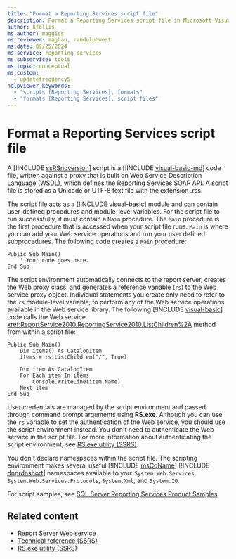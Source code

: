 ```yaml
---
title: "Format a Reporting Services script file"
description: Format a Reporting Services script file in Microsoft Visual Basic .NET that contains user-defined procedures and module-level variables.
author: kfollis
ms.author: maggies
ms.reviewer: maghan, randolphwest
ms.date: 09/25/2024
ms.service: reporting-services
ms.subservice: tools
ms.topic: conceptual
ms.custom:
  - updatefrequency5
helpviewer_keywords:
  - "scripts [Reporting Services], formats"
  - "formats [Reporting Services], script files"
---
```

# Format a Reporting Services script file

A [!INCLUDE [ssRSnoversion](../../includes/ssrsnoversion-md.md)] script is a [!INCLUDE [visual-basic-md](../../includes/visual-basic-md.md)] code file, written against a proxy that is built on Web Service Description Language (WSDL), which defines the Reporting Services SOAP API. A script file is stored as a Unicode or UTF-8 text file with the extension .rss.

The script file acts as a [!INCLUDE [visual-basic](../../includes/visual-basic-md.md)] module and can contain user-defined procedures and module-level variables. For the script file to run successfully, it must contain a `Main` procedure. The `Main` procedure is the first procedure that is accessed when your script file runs. `Main` is where you can add your Web service operations and run your user defined subprocedures. The following code creates a `Main` procedure:

```vbnet
Public Sub Main()
    ' Your code goes here.
End Sub
```

The script environment automatically connects to the report server, creates the Web proxy class, and generates a reference variable (`rs`) to the Web service proxy object. Individual statements you create only need to refer to the `rs` module-level variable, to perform any of the Web service operations available in the Web service library. The following [!INCLUDE [visual-basic](../../includes/visual-basic-md.md)] code calls the Web service <xref:ReportService2010.ReportingService2010.ListChildren%2A> method from within a script file:

```vbnet
Public Sub Main()
    Dim items() As CatalogItem
    items = rs.ListChildren("/", True)

    Dim item As CatalogItem
    For Each item In items
        Console.WriteLine(item.Name)
    Next item
End Sub
```

User credentials are managed by the script environment and passed through command prompt arguments using **RS.exe**. Although you can use the `rs` variable to set the authentication of the Web service, you should use the script environment instead. You don't need to authenticate the Web service in the script file. For more information about authenticating the script environment, see [RS.exe utility (SSRS)](rs-exe-utility-ssrs.md).

You don't declare namespaces within the script file. The scripting environment makes several useful [!INCLUDE [msCoName](../../includes/msconame-md.md)] [!INCLUDE [dnprdnshort](../../includes/dnprdnshort-md.md)] namespaces available to you: `System.Web.Services`, `System.Web.Services.Protocols`, `System.Xml`, and `System.IO`.

For script samples, see [SQL Server Reporting Services Product Samples](/archive/technet-wiki/1093.reporting-services-samples-on-codeplex-sql-server-reporting-services-ssrs).

## Related content

- [Report Server Web service](../report-server-web-service/report-server-web-service.md)
- [Technical reference (SSRS)](../technical-reference-ssrs.md)
- [RS.exe utility (SSRS)](rs-exe-utility-ssrs.md)
